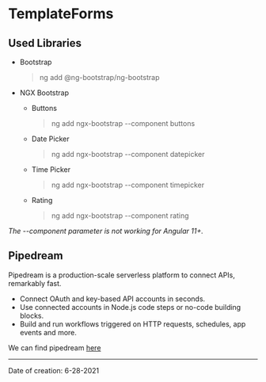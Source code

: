 # TemplateForms

## Used Libraries

- Bootstrap

  > ng add @ng-bootstrap/ng-bootstrap

- NGX Bootstrap

  - Buttons

    > ng add ngx-bootstrap --component buttons

  - Date Picker

    > ng add ngx-bootstrap --component datepicker

  - Time Picker

    > ng add ngx-bootstrap --component timepicker

  - Rating

    > ng add ngx-bootstrap --component rating

_The --component parameter is not working for Angular 11+._

## Pipedream

Pipedream is a production-scale serverless platform to connect APIs, remarkably fast.

- Connect OAuth and key-based API accounts in seconds.
- Use connected accounts in Node.js code steps or no-code building blocks.
- Build and run workflows triggered on HTTP requests, schedules, app events and more.

We can find pipedream [here](https://pipedream.com/)

---

Date of creation: 6-28-2021
